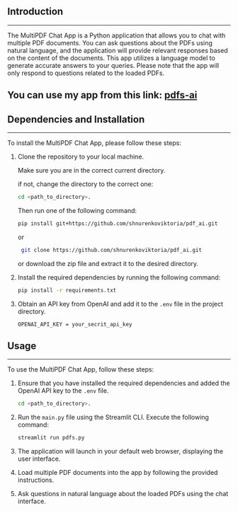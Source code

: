 ## Introduction
------------
The MultiPDF Chat App is a Python application that allows you to chat with multiple PDF documents. You can ask questions about the PDFs using natural language, and the application will provide relevant responses based on the content of the documents. This app utilizes a language model to generate accurate answers to your queries. Please note that the app will only respond to questions related to the loaded PDFs.

## You can use my app from this link: [pdfs-ai][1]
[1]:https://pdfs-ai.streamlit.app/ "MultiPDF Chat"


## Dependencies and Installation
----------------------------
To install the MultiPDF Chat App, please follow these steps:

1. Clone the repository to your local machine.

   Make sure you are in the correct current directory.

   if not, change the directory to the correct one:
   ```bash
   cd <path_to_directory>.
   ```
    Then run one of the following command:
    ```bash
   pip install git+https://github.com/shnurenkoviktoria/pdf_ai.git
   ```
   or
   ```bash
    git clone https://github.com/shnurenkoviktoria/pdf_ai.git
    ```
   or download the zip file and extract it to the desired directory.
   

2. Install the required dependencies by running the following command:
   ```bash
   pip install -r requirements.txt
   ```

3. Obtain an API key from OpenAI and add it to the `.env` file in the project directory.
   ```commandline
   OPENAI_API_KEY = your_secrit_api_key
   ```

## Usage
-----
To use the MultiPDF Chat App, follow these steps:

1. Ensure that you have installed the required dependencies and added the OpenAI API key to the `.env` file.
   ```bash
   cd <path_to_directory>.
   ```

2. Run the `main.py` file using the Streamlit CLI. Execute the following command:
   ```bash
   streamlit run pdfs.py
   ```

3. The application will launch in your default web browser, displaying the user interface.

4. Load multiple PDF documents into the app by following the provided instructions.

5. Ask questions in natural language about the loaded PDFs using the chat interface.
